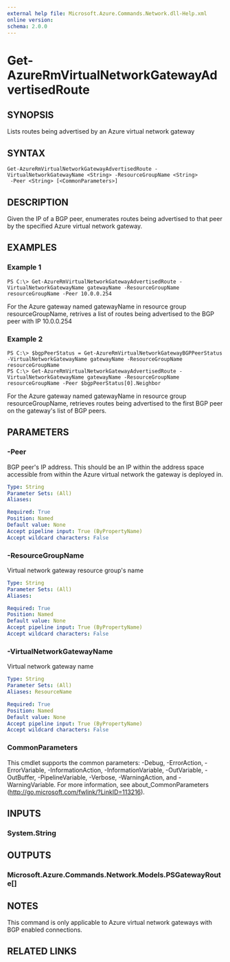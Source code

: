 ```yaml
---
external help file: Microsoft.Azure.Commands.Network.dll-Help.xml
online version: 
schema: 2.0.0
---
```


# Get-AzureRmVirtualNetworkGatewayAdvertisedRoute

## SYNOPSIS
Lists routes being advertised by an Azure virtual network gateway

## SYNTAX

```
Get-AzureRmVirtualNetworkGatewayAdvertisedRoute -VirtualNetworkGatewayName <String> -ResourceGroupName <String>
 -Peer <String> [<CommonParameters>]
```

## DESCRIPTION
Given the IP of a BGP peer, enumerates routes being advertised to that peer by the specified Azure virtual network gateway. 

## EXAMPLES

### Example 1
```
PS C:\> Get-AzureRmVirtualNetworkGatewayAdvertisedRoute -VirtualNetworkGatewayName gatewayName -ResourceGroupName resourceGroupName -Peer 10.0.0.254
```

For the Azure gateway named gatewayName in resource group resourceGroupName, retrives a list of routes being advertised to the BGP peer with IP 10.0.0.254

### Example 2
```
PS C:\> $bgpPeerStatus = Get-AzureRmVirtualNetworkGatewayBGPPeerStatus -VirtualNetworkGatewayName gatewayName -ResourceGroupName resourceGroupName
PS C:\> Get-AzureRmVirtualNetworkGatewayAdvertisedRoute -VirtualNetworkGatewayName gatewayName -ResourceGroupName resourceGroupName -Peer $bgpPeerStatus[0].Neighbor
```

For the Azure gateway named gatewayName in resource group resourceGroupName, retrieves routes being advertised to the first BGP peer on the gateway's list of BGP peers.

## PARAMETERS

### -Peer
BGP peer's IP address. This should be an IP within the address space accessible from within the Azure virtual network the gateway is deployed in. 

```yaml
Type: String
Parameter Sets: (All)
Aliases: 

Required: True
Position: Named
Default value: None
Accept pipeline input: True (ByPropertyName)
Accept wildcard characters: False
```

### -ResourceGroupName
Virtual network gateway resource group's name

```yaml
Type: String
Parameter Sets: (All)
Aliases: 

Required: True
Position: Named
Default value: None
Accept pipeline input: True (ByPropertyName)
Accept wildcard characters: False
```

### -VirtualNetworkGatewayName
Virtual network gateway name

```yaml
Type: String
Parameter Sets: (All)
Aliases: ResourceName

Required: True
Position: Named
Default value: None
Accept pipeline input: True (ByPropertyName)
Accept wildcard characters: False
```

### CommonParameters
This cmdlet supports the common parameters: -Debug, -ErrorAction, -ErrorVariable, -InformationAction, -InformationVariable, -OutVariable, -OutBuffer, -PipelineVariable, -Verbose, -WarningAction, and -WarningVariable. For more information, see about_CommonParameters (http://go.microsoft.com/fwlink/?LinkID=113216).

## INPUTS

### System.String

## OUTPUTS

### Microsoft.Azure.Commands.Network.Models.PSGatewayRoute[]

## NOTES
This command is only applicable to Azure virtual network gateways with BGP enabled connections.

## RELATED LINKS

